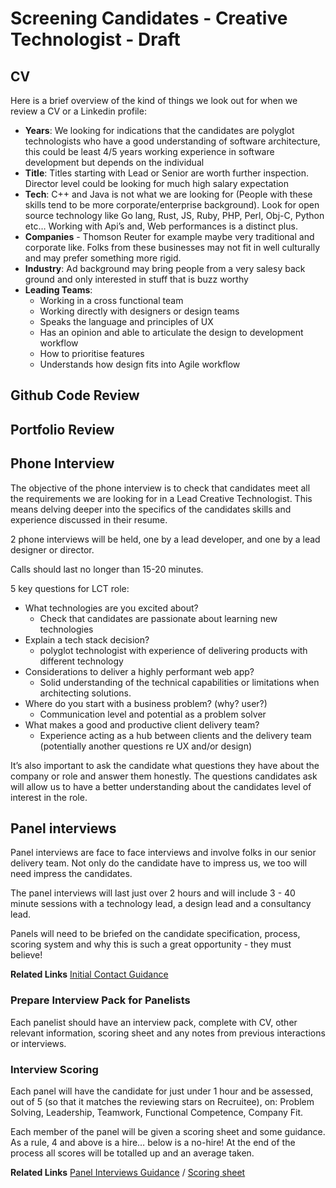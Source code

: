 # Screening Candidates - Creative Technologist - Draft

## CV
Here is a brief overview of the kind of things we look out for when we review a CV or a Linkedin profile:

- **Years**: We looking for indications that the candidates are polyglot technologists who have a good understanding of software architecture, this could be least 4/5 years working experience in software development but depends on the individual
- **Title**: Titles starting with Lead or Senior are worth further inspection. Director level could be looking for much high salary expectation
- **Tech**:  C++ and Java is not what we are looking for (People with these skills tend to be more corporate/enterprise background). Look for open source technology like Go lang, Rust, JS, Ruby, PHP, Perl, Obj-C, Python etc… Working with Api’s and, Web performances is a distinct plus.
- **Companies** - Thomson Reuter for example maybe very traditional and corporate like. Folks from these businesses may not fit in well culturally and may prefer something more rigid.
- **Industry**: Ad background may bring people from a very salesy back ground and only interested in stuff that is buzz worthy
- **Leading Teams**:
  - Working in a cross functional team 
  - Working directly with designers or design teams
  - Speaks the language and principles of UX
  - Has an opinion and able to articulate the design to development workflow
  - How to prioritise features
  - Understands how design fits into Agile workflow

## Github Code Review 

## Portfolio Review 


## Phone Interview
The objective of the phone interview is to check that candidates meet all the requirements we are looking for in a Lead Creative Technologist. This means delving deeper into the specifics of the candidates skills and experience discussed in their resume.

2 phone interviews will be held, one by a lead developer, and one by a lead designer or director.

Calls should last no longer than 15-20 minutes.

5 key questions for LCT role: 

- What technologies are you excited about? 
  - Check that candidates are passionate about learning new technologies
- Explain a tech stack decision? 
  - polyglot technologist with experience of delivering products with different technology
- Considerations to deliver a highly performant web app?
  - Solid understanding of the technical capabilities or limitations when architecting solutions.
- Where do you start with a business problem? (why? user?)
  - Communication level and potential as a problem solver
- What makes a good and productive client delivery team?
  - Experience acting as a hub between clients and the delivery team
(potentially another questions re UX and/or design)

It’s also important to ask the candidate what questions they have about the company or role and answer them honestly. The questions candidates ask will allow us to have a better understanding about the candidates level of interest in the role.

## Panel interviews
Panel interviews are face to face interviews and involve folks in our senior delivery team. Not only do the candidate have to impress us, we too will need impress the candidates. 

The panel interviews will last just over 2 hours and will include 3 - 40 minute sessions with a technology lead, a design lead and a consultancy lead.

Panels will need to be briefed on the candidate specification, process, scoring system and why this is such a great opportunity - they must believe! 

**Related Links**
[Initial Contact Guidance](https://github.com/pebblecode/pebble-handbook/blob/master/hiring-great-talent/process/initial-contact.md) 

### Prepare Interview Pack for Panelists
Each panelist should have an interview pack, complete with CV, other relevant information, scoring sheet and any notes from previous interactions or interviews. 

### Interview Scoring
Each panel will have the candidate for just under 1 hour and be assessed, out of 5 (so that it matches the reviewing stars on Recruitee), on: Problem Solving, Leadership, Teamwork, Functional Competence, Company Fit. 

Each member of the panel will be given a scoring sheet and some guidance. As a rule, 4 and above is a hire… below is a no-hire! At the end of the process all scores will be totalled up and an average taken. 

**Related Links**
[Panel Interviews Guidance](https://github.com/pebblecode/pebble-handbook/blob/master/hiring-great-talent/creative-technologist/panel-interview-guidance.md) / [Scoring sheet](https://docs.google.com/document/d/1bk59j77QOH-uEgQhtY-u4WC-mEDZ604rjY54cTtAue0/edit)
